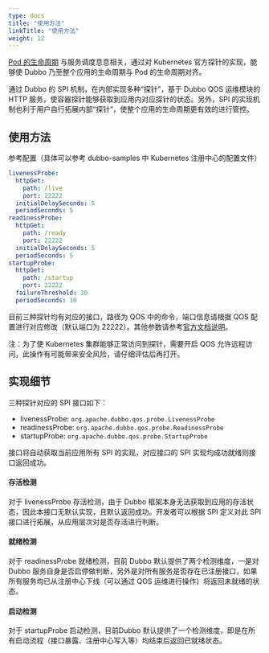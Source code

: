 ```yaml
---
type: docs
title: "使用方法"
linkTitle: "使用方法"
weight: 12
---
```


[Pod 的生命周期](https://kubernetes.io/zh/docs/concepts/workloads/pods/pod-lifecycle/) 与服务调度息息相关，通过对 Kubernetes 官方探针的实现，能够使 Dubbo 乃至整个应用的生命周期与 Pod 的生命周期对齐。

通过 Dubbo 的 SPI 机制，在内部实现多种“探针”，基于 Dubbo QOS 运维模块的 HTTP 服务，使容器探针能够获取到应用内对应探针的状态。另外，SPI 的实现机制也利于用户自行拓展内部“探针”，使整个应用的生命周期更有效的进行管控。


## 使用方法


参考配置（具体可以参考 dubbo-samples 中 Kubernetes 注册中心的配置文件）


```yaml
livenessProbe:
  httpGet:
    path: /live
    port: 22222
  initialDelaySeconds: 5
  periodSeconds: 5
readinessProbe:
  httpGet:
    path: /ready
    port: 22222
  initialDelaySeconds: 5
  periodSeconds: 5
startupProbe:
  httpGet:
    path: /startup
    port: 22222
  failureThreshold: 30
  periodSeconds: 10
```


目前三种探针均有对应的接口，路径为 QOS 中的命令，端口信息请根据 QOS 配置进行对应修改（默认端口为 22222）。其他参数请参考[官方文档说明](https://kubernetes.io/zh/docs/tasks/configure-pod-container/configure-liveness-readiness-startup-probes/)。


注：为了使 Kubernetes 集群能够正常访问到探针，需要开启 QOS 允许远程访问，此操作有可能带来安全风险，请仔细评估后再打开。


## 实现细节


三种探针对应的 SPI 接口如下：

- livenessProbe: `org.apache.dubbo.qos.probe.LivenessProbe`
- readinessProbe: `org.apache.dubbo.qos.probe.ReadinessProbe`
- startupProbe: `org.apache.dubbo.qos.probe.StartupProbe`



接口将自动获取当前应用所有 SPI 的实现，对应接口的 SPI 实现均成功就绪则接口返回成功。


#### 存活检测
对于 livenessProbe 存活检测，由于 Dubbo 框架本身无法获取到应用的存活状态，因此本接口无默认实现，且默认返回成功。开发者可以根据 SPI 定义对此 SPI 接口进行拓展，从应用层次对是否存活进行判断。


#### 就绪检测
对于 readinessProbe 就绪检测，目前 Dubbo 默认提供了两个检测维度，一是对 Dubbo 服务自身是否启停做判断，另外是对所有服务是否存在已注册接口，如果所有服务均已从注册中心下线（可以通过 QOS 运维进行操作）将返回未就绪的状态。


#### 启动检测
对于 startupProbe 启动检测，目前Dubbo 默认提供了一个检测维度，即是在所有启动流程（接口暴露、注册中心写入等）均结束后返回已就绪状态。

